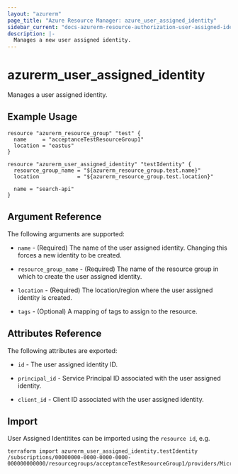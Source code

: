 ```yaml
---
layout: "azurerm"
page_title: "Azure Resource Manager: azure_user_assigned_identity"
sidebar_current: "docs-azurerm-resource-authorization-user-assigned-identity"
description: |-
  Manages a new user assigned identity.
---
```


# azurerm_user_assigned_identity

Manages a user assigned identity.

## Example Usage

```hcl
resource "azurerm_resource_group" "test" {
  name     = "acceptanceTestResourceGroup1"
  location = "eastus"
}

resource "azurerm_user_assigned_identity" "testIdentity" {
  resource_group_name = "${azurerm_resource_group.test.name}"
  location            = "${azurerm_resource_group.test.location}"

  name = "search-api"
}
```

## Argument Reference

The following arguments are supported:

* `name` - (Required) The name of the user assigned identity. Changing this forces a
    new identity to be created.

* `resource_group_name` - (Required) The name of the resource group in which to
    create the user assigned identity.

* `location` - (Required) The location/region where the user assigned identity is
    created.

* `tags` - (Optional) A mapping of tags to assign to the resource.

## Attributes Reference

The following attributes are exported:

* `id` - The user assigned identity ID.

* `principal_id` - Service Principal ID associated with the user assigned identity.

* `client_id` - Client ID associated with the user assigned identity.

## Import

User Assigned Identitites can be imported using the `resource id`, e.g.

```shell
terraform import azurerm_user_assigned_identity.testIdentity /subscriptions/00000000-0000-0000-0000-000000000000/resourcegroups/acceptanceTestResourceGroup1/providers/Microsoft.ManagedIdentity/userAssignedIdentities/testIdentity
```
